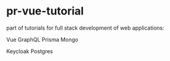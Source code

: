 
#  pr-vue-tutorial

part of tutorials for full stack development of web applications:

Vue
GraphQL
Prisma
Mongo

Keycloak
Postgres

